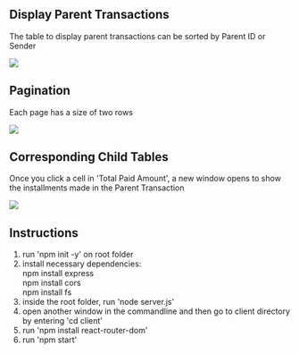 <h2>Display Parent Transactions</h2>
<p>The table to display parent transactions can be sorted by Parent ID or Sender</p>
<img src="https://github.com/0xDanki/daofab/assets/101350894/00b23f4f-c8bc-407e-bf63-306b71a2d059">

<h2>Pagination</h2>
<p>Each page has a size of two rows</p>
<img src=https://github.com/0xDanki/daofab/assets/101350894/107ba3f8-1ea2-44d7-b36c-d1575ab83191">

<h2>Corresponding Child Tables</h2>
<p>Once you click a cell in 'Total Paid Amount', a new window opens to show the installments made in the Parent Transaction</p>
<img src=https://github.com/0xDanki/daofab/assets/101350894/bf86dc11-af0e-4080-a4d7-9002012b71c5">

<h2>Instructions</h2>
<ol>
  <li>run 'npm init -y' on root folder</li>
  <li>install necessary dependencies:</br>
      npm install express</br>
      npm install cors</br>
      npm install fs</br>
  <li>inside the root folder, run 'node server.js'</li>
  <li>open another window in the commandline and then go to client directory by entering 'cd client'</li>
  <li>run 'npm install react-router-dom'</li>
  <li>run 'npm start'</li>

